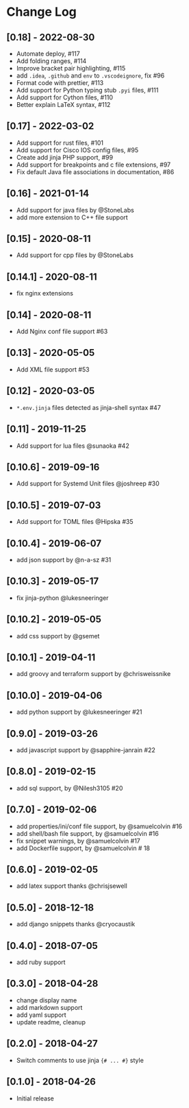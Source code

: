 # Change Log

## [0.18] - 2022-08-30

- Automate deploy, #117
- Add folding ranges, #114
- Improve bracket pair highlighting, #115
- add `.idea`, `.github` and `env` to `.vscodeignore`, fix #96
- Format code with prettier, #113
- Add support for Python typing stub `.pyi` files, #111
- Add support for Cython files, #110
- Better explain LaTeX syntax, #112

## [0.17] - 2022-03-02

- Add support for rust files, #101
- Add support for Cisco IOS config files, #95
- Create add jinja PHP support, #99
- Add support for breakpoints and c file extensions, #97
- Fix default Java file associations in documentation, #86

## [0.16] - 2021-01-14

- Add support for java files by @StoneLabs
- add more extension to C++ file support

## [0.15] - 2020-08-11

- Add support for cpp files by @StoneLabs

## [0.14.1] - 2020-08-11

- fix nginx extensions

## [0.14] - 2020-08-11

- Add Nginx conf file support #63

## [0.13] - 2020-05-05

- Add XML file support #53

## [0.12] - 2020-03-05

- `*.env.jinja` files detected as jinja-shell syntax #47

## [0.11] - 2019-11-25

- Add support for lua files @sunaoka #42

## [0.10.6] - 2019-09-16

- Add support for Systemd Unit files @joshreep #30

## [0.10.5] - 2019-07-03

- Add support for TOML files @Hipska #35

## [0.10.4] - 2019-06-07

- add json support by @n-a-sz #31

## [0.10.3] - 2019-05-17

- fix jinja-python @lukesneeringer

## [0.10.2] - 2019-05-05

- add css support by @gsemet

## [0.10.1] - 2019-04-11

- add groovy and terraform support by @chrisweissnike

## [0.10.0] - 2019-04-06

- add python support by @lukesneeringer #21

## [0.9.0] - 2019-03-26

- add javascript support by @sapphire-janrain #22

## [0.8.0] - 2019-02-15

- add sql support, by @Nilesh3105 #20

## [0.7.0] - 2019-02-06

- add properties/ini/conf file support, by @samuelcolvin #16
- add shell/bash file support, by @samuelcolvin #16
- fix snippet warnings, by @samuelcolvin #17
- add Dockerfile support, by @samuelcolvin # 18

## [0.6.0] - 2019-02-05

- add latex support thanks @chrisjsewell

## [0.5.0] - 2018-12-18

- add django snippets thanks @cryocaustik

## [0.4.0] - 2018-07-05

- add ruby support

## [0.3.0] - 2018-04-28

- change display name
- add markdown support
- add yaml support
- update readme, cleanup

## [0.2.0] - 2018-04-27

- Switch comments to use jinja `{# ... #}` style

## [0.1.0] - 2018-04-26

- Initial release
